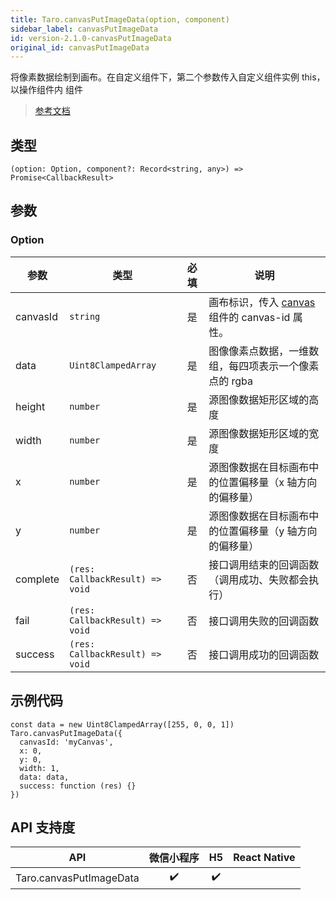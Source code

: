 ```yaml
---
title: Taro.canvasPutImageData(option, component)
sidebar_label: canvasPutImageData
id: version-2.1.0-canvasPutImageData
original_id: canvasPutImageData
---
```


将像素数据绘制到画布。在自定义组件下，第二个参数传入自定义组件实例 this，以操作组件内 <canvas> 组件

> [参考文档](https://developers.weixin.qq.com/miniprogram/dev/api/canvas/wx.canvasPutImageData.html)

## 类型

```tsx
(option: Option, component?: Record<string, any>) => Promise<CallbackResult>
```

## 参数

### Option

<table>
  <thead>
    <tr>
      <th>参数</th>
      <th>类型</th>
      <th style="text-align:center">必填</th>
      <th>说明</th>
    </tr>
  </thead>
  <tbody>
    <tr>
      <td>canvasId</td>
      <td><code>string</code></td>
      <td style="text-align:center">是</td>
      <td>画布标识，传入 <a href="https://developers.weixin.qq.com/miniprogram/dev/component/canvas.html">canvas</a> 组件的 canvas-id 属性。</td>
    </tr>
    <tr>
      <td>data</td>
      <td><code>Uint8ClampedArray</code></td>
      <td style="text-align:center">是</td>
      <td>图像像素点数据，一维数组，每四项表示一个像素点的 rgba</td>
    </tr>
    <tr>
      <td>height</td>
      <td><code>number</code></td>
      <td style="text-align:center">是</td>
      <td>源图像数据矩形区域的高度</td>
    </tr>
    <tr>
      <td>width</td>
      <td><code>number</code></td>
      <td style="text-align:center">是</td>
      <td>源图像数据矩形区域的宽度</td>
    </tr>
    <tr>
      <td>x</td>
      <td><code>number</code></td>
      <td style="text-align:center">是</td>
      <td>源图像数据在目标画布中的位置偏移量（x 轴方向的偏移量）</td>
    </tr>
    <tr>
      <td>y</td>
      <td><code>number</code></td>
      <td style="text-align:center">是</td>
      <td>源图像数据在目标画布中的位置偏移量（y 轴方向的偏移量）</td>
    </tr>
    <tr>
      <td>complete</td>
      <td><code>(res: CallbackResult) =&gt; void</code></td>
      <td style="text-align:center">否</td>
      <td>接口调用结束的回调函数（调用成功、失败都会执行）</td>
    </tr>
    <tr>
      <td>fail</td>
      <td><code>(res: CallbackResult) =&gt; void</code></td>
      <td style="text-align:center">否</td>
      <td>接口调用失败的回调函数</td>
    </tr>
    <tr>
      <td>success</td>
      <td><code>(res: CallbackResult) =&gt; void</code></td>
      <td style="text-align:center">否</td>
      <td>接口调用成功的回调函数</td>
    </tr>
  </tbody>
</table>

## 示例代码

```tsx
const data = new Uint8ClampedArray([255, 0, 0, 1])
Taro.canvasPutImageData({
  canvasId: 'myCanvas',
  x: 0,
  y: 0,
  width: 1,
  data: data,
  success: function (res) {}
})
```

## API 支持度

| API | 微信小程序 | H5 | React Native |
| :---: | :---: | :---: | :---: |
| Taro.canvasPutImageData | ✔️ | ✔️ |  |
